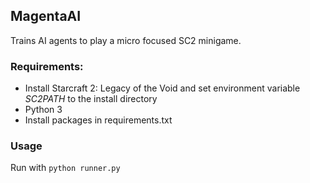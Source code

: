 ## MagentaAI
Trains AI agents to play a micro focused SC2 minigame.

### Requirements:
* Install Starcraft 2: Legacy of the Void and set environment variable *SC2PATH* to the install directory
* Python 3
* Install packages in requirements.txt

### Usage
Run with `python runner.py`